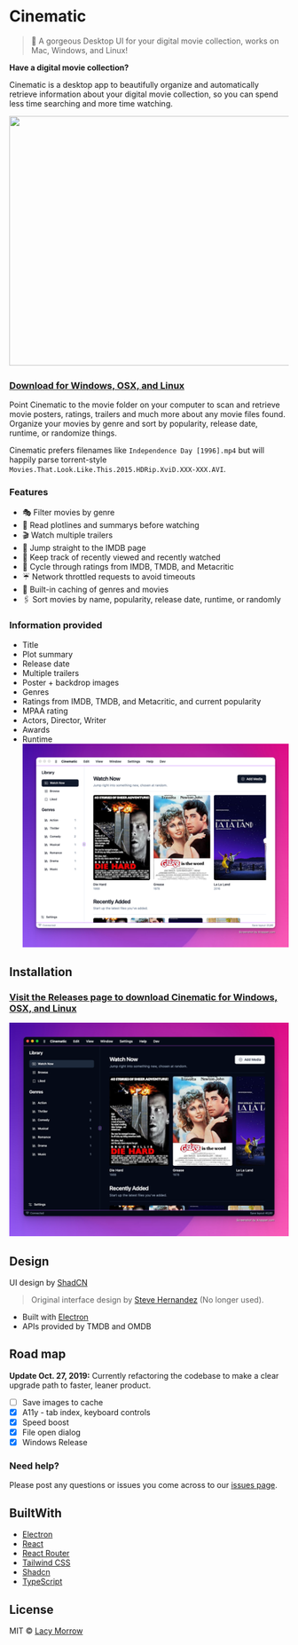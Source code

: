 Cinematic
===========
>
> 🎥  A gorgeous Desktop UI for your digital movie collection, works on Mac, Windows, and Linux!

**Have a digital movie collection?**

Cinematic is a desktop app to beautifully organize and automatically retrieve information about your digital movie collection, so you can spend less time searching and more time watching.

<p align="center">
  <img width="720" height="450" src="https://raw.githubusercontent.com/lacymorrow/cinematic/main/public/cinematic.gif">
</p>

### [Download for Windows, OSX, and Linux](https://github.com/lacymorrow/cinematic/releases)

Point Cinematic to the movie folder on your computer to scan and retrieve movie posters, ratings, trailers and much more about any movie files found.
Organize your movies by genre and sort by popularity, release date, runtime, or randomize things.

Cinematic prefers filenames like `Independence Day [1996].mp4` but will happily parse torrent-style `Movies.That.Look.Like.This.2015.HDRip.XviD.XXX-XXX.AVI`.

### Features

* 🎭   Filter movies by genre
* 🚥   Read plotlines and summarys before watching
* 🎬   Watch multiple trailers
* 🥃   Jump straight to the IMDB page
* 🍱   Keep track of recently viewed and recently watched
* 🍅   Cycle through ratings from IMDB, TMDB, and Metacritic
* ☔️    Network throttled requests to avoid timeouts
* 🐠   Built-in caching of genres and movies
* 🖇   Sort movies by name, popularity, release date, runtime, or randomly

### Information provided

* Title
* Plot summary
* Release date
* Multiple trailers
* Poster + backdrop images
* Genres
* Ratings from IMDB, TMDB, and Metacritic, and current popularity
* MPAA rating
* Actors, Director, Writer
* Awards
* Runtime
[![Cinematic Light UI](https://raw.githubusercontent.com/lacymorrow/cinematic/main/public/demo.png)](https://github.com/lacymorrow/cinematic/releases)

## Installation

### [Visit the Releases page to download Cinematic for Windows, OSX, and Linux](https://github.com/lacymorrow/cinematic/releases)

[![Cinematic Dark UI](https://raw.githubusercontent.com/lacymorrow/cinematic/main/public/demo-dark.png)](https://github.com/lacymorrow/cinematic/releases)

## Design

UI design by [ShadCN](https://ui.shadcn.com)

> Original interface design by [Steve Hernandez](http://slhernandez.com/2013/09/10/Movie-App/) (No longer used).

* Built with [Electron](https://electronjs.org/)
* APIs provided by TMDB and OMDB

## Road map

**Update Oct. 27, 2019:** Currently refactoring the codebase to make a clear upgrade path to faster, leaner product.

* [ ] Save images to cache
* [X] A11y - tab index, keyboard controls
* [X] Speed boost
* [X] File open dialog
* [X] Windows Release

### Need help?

Please post any questions or issues you come across to our [issues page](https://github.com/lacymorrow/cinematic/issues).

## BuiltWith

* [Electron](https://electronjs.org/)
* [React](https://reactjs.org/)
* [React Router](https://reacttraining.com/react-router/)
* [Tailwind CSS](https://tailwindcss.com/)
* [Shadcn](https://ui.shadcn.com/)
* [TypeScript](https://www.typescriptlang.org/)

## License

MIT © [Lacy Morrow](https://github.com/lacymorrow)
